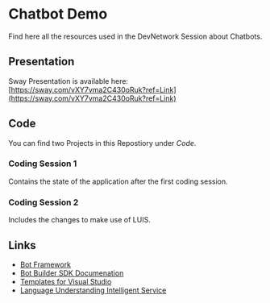 # Chatbot Demo

Find here all the resources used in the DevNetwork Session about Chatbots.

## Presentation
Sway Presentation is available here:  
[https://sway.com/vXY7vma2C430oRuk?ref=Link](https://sway.com/vXY7vma2C430oRuk?ref=Link)

## Code
You can find two Projects in this Repostiory under *Code*.  

### Coding Session 1
Contains the state of the application after the first coding session.
  
### Coding Session 2
Includes the changes to make use of LUIS.

## Links
- [Bot Framework](https://dev.botframework.com/)  
- [Bot Builder SDK Documenation](https://docs.microsoft.com/en-us/bot-framework/dotnet/bot-builder-dotnet-overview)  
- [Templates for Visual Studio](https://docs.microsoft.com/en-us/bot-framework/dotnet/bot-builder-dotnet-quickstart)  
- [Language Understanding Intelligent Service](www.luis.ai)
